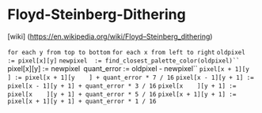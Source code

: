 # Floyd-Steinberg-Dithering

[wiki] (https://en.wikipedia.org/wiki/Floyd–Steinberg_dithering)

`for each y from top to bottom`
    `for each x from left to right`
    `oldpixel  := pixel[x][y]`
    `newpixel  := find_closest_palette_color(oldpixel)``
    `pixel[x][y]  := newpixel`
    `quant_error  := oldpixel - newpixel``
    `pixel[x + 1][y    ] := pixel[x + 1][y    ] + quant_error * 7 / 16`
    `pixel[x - 1][y + 1] := pixel[x - 1][y + 1] + quant_error * 3 / 16`
    `pixel[x    ][y + 1] := pixel[x    ][y + 1] + quant_error * 5 / 16`
    `pixel[x + 1][y + 1] := pixel[x + 1][y + 1] + quant_error * 1 / 16`